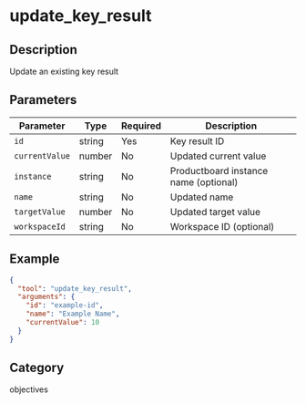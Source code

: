 # update_key_result

## Description
Update an existing key result

## Parameters

| Parameter | Type | Required | Description |
|-----------|------|----------|-------------|
| `id` | string | Yes | Key result ID |
| `currentValue` | number | No | Updated current value |
| `instance` | string | No | Productboard instance name (optional) |
| `name` | string | No | Updated name |
| `targetValue` | number | No | Updated target value |
| `workspaceId` | string | No | Workspace ID (optional) |

## Example

```json
{
  "tool": "update_key_result",
  "arguments": {
    "id": "example-id",
    "name": "Example Name",
    "currentValue": 10
  }
}
```

## Category
objectives

